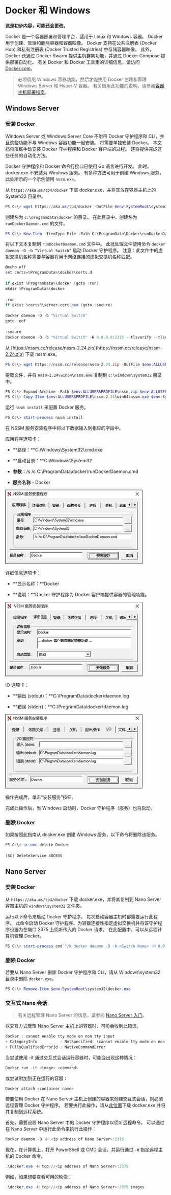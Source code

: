 # Docker 和 Windows

**这是初步内容，可能还会更改。**

Docker 是一个容器部署和管理平台，适用于 Linux 和 Windows 容器。 Docker 用于创建、管理和删除容器和容器映像。 Docker 支持在公共注册表 (Docker Hub) 和私有注册表 (Docker Trusted Registries) 中存储容器映像。 此外，Docker 还通过 Docker Swarm 提供主机群集功能，并通过 Docker Compose 提供部署自动化。 有关 Docker 和 Docker 工具集的详细信息，请访问 [Docker.com](https://www.docker.com/)。

> 必须启用 Windows 容器功能，然后才能使用 Docker 创建和管理 Windows Server 和 Hyper-V 容器。 有关启用此功能的说明，请参阅[容器主机部署指南](./docker_windows.md)。

## Windows Server

### 安装 Docker

Windows Server 或 Windows Server Core 不附带 Docker 守护程序和 CLI，并且这些功能不与 Windows 容器功能一起安装。 将需要单独安装 Docker。 本文档将演练手动安装 Docker 守护程序和 Docker 客户端的过程。 还将提供完成这些任务的自动化方法。

Docker 守护程序和 Docker 命令行接口已使用 Go 语言进行开发。 此时，docker.exe 不安装为 Windows 服务。 有多种方法可用于创建 Windows 服务，此处所示的一个示例使用 `nssm.exe`。

从 `https://aka.ms/tp4/docker` 下载 docker.exe，并将其放在容器主机上的 System32 目录中。

```powershell
PS C:\> wget https://aka.ms/tp4/docker -OutFile $env:SystemRoot\system32\docker.exe
```

创建名为 `c:\programdata\docker` 的目录。 在此目录中，创建名为 `runDockerDaemon.cmd` 的文件。

```powershell
PS C:\> New-Item -ItemType File -Path C:\ProgramData\Docker\runDockerDaemon.cmd -Force
```

将以下文本复制到 `runDockerDaemon.cmd` 文件中。 此批处理文件使用命令 `docker daemon –D –b “Virtual Switch”` 启动 Docker 守护程序。 注意：此文件中的虚拟交换机名称需要与容器将用于网络连接的虚拟交换机名称匹配。

```powershell
@echo off
set certs=%ProgramData%\docker\certs.d

if exist %ProgramData%\docker (goto :run)
mkdir %ProgramData%\docker

:run
if exist %certs%\server-cert.pem (goto :secure)

docker daemon -D -b "Virtual Switch"
goto :eof

:secure
docker daemon -D -b "Virtual Switch" -H 0.0.0.0:2376 --tlsverify --tlscacert=%certs%\ca.pem --tlscert=%certs%\server-cert.pem --tlskey=%certs%\server-key.pem
```
从 [https://nssm.cc/release/nssm-2.24.zip](https://nssm.cc/release/nssm-2.24.zip) 下载 nssm.exe。

```powershell
PS C:\> wget https://nssm.cc/release/nssm-2.24.zip -OutFile $env:ALLUSERSPROFILE\nssm.zip
```

提取文件，并将 `nssm-2.24\win64\nssm.exe` 复制到 `c:\windows\system32` 目录中。

```powershell
PS C:\> Expand-Archive -Path $env:ALLUSERSPROFILE\nssm.zip $env:ALLUSERSPROFILE
PS C:\> Copy-Item $env:ALLUSERSPROFILE\nssm-2.24\win64\nssm.exe $env:SystemRoot\system32
```
运行 `nssm install` 来配置 Docker 服务。

```powershell
PS C:\> start-process nssm install
```

在 NSSM 服务安装程序中将以下数据输入到相应的字段中。

应用程序选项卡：

- **路径：**C:\Windows\System32\cmd.exe

- **启动目录：**C:\Windows\System32

- **参数：**/s /c C:\ProgramData\docker\runDockerDaemon.cmd

- **服务名称** - Docker

![](media/nssm1.png)

详细信息选项卡：

- **显示名称：**Docker

- **说明：**Docker 守护程序为 Docker 客户端提供容器的管理功能。


![](media/nssm2.png)

IO 选项卡：

- **输出 (stdout)：**C:\ProgramData\docker\daemon.log

- **错误 (stderr)：**C:\ProgramData\docker\daemon.log


![](media/nssm3.png)

操作完成后，单击“安装服务”按钮。

完成此操作后，当 Windows 启动时，Docker 守护程序（服务）也将启动。

### 删除 Docker

如果按照此指南从 docker.exe 创建 Windows 服务，以下命令将删除该服务。

```powershell
PS C:\> sc.exe delete Docker

[SC] DeleteService SUCESS
```

## Nano Server

### 安装 Docker

从 `https://aka.ms/tp4/docker` 下载 docker.exe，并将其复制到 Nano Server 容器主机的 `windows\system32` 文件夹。

运行以下命令来启动 Docker 守护程序。 每次启动容器主机时都需要运行此程序。 此命令启动 Docker 守护程序、为容器连接性指定虚拟交换机并将该守护程序设置为在端口 2375 上侦听传入的 Docker 请求。 在此配置中，可以从远程计算机管理 Docker。

```powershell
PS C:\> start-process cmd "/k docker daemon -D -b <Switch Name> -H 0.0.0.0:2375”
```

### 删除 Docker

若要从 Nano Server 删除 Docker 守护程序和 CLI，请从 Windows\system32 目录中删除 `docker.exe`。

```powershell
PS C:\> Remove-Item $env:SystemRoot\system32\docker.exe
```

### 交互式 Nano 会话

> 有关远程管理 Nano Server 的信息，请参阅 [Nano Server 入门](https://technet.microsoft.com/en-us/library/mt126167.aspx#bkmk_ManageRemote)。

以交互方式管理 Nano Server 主机上的容器时，可能会收到此错误。

```powershell
docker : cannot enable tty mode on non tty input
+ CategoryInfo          : NotSpecified: (cannot enable tty mode on non tty input:String) [], RemoteException
+ FullyQualifiedErrorId : NativeCommandError 
```

当尝试使用 -it 通过交互式会话运行容器时，可能会出现这种情况：

```powershell
Docker run -it <image> <command>
```
或尝试附加到正在运行的容器：

```powershell
Docker attach <container name>
```

若要使用 Docker 在 Nano Server 主机上创建的容器来创建交互式会话，则必须远程管理 Docker 守护程序。 若要执行此操作，请从[此位置](https://aka.ms/ContainerTools)下载 docker.exe 并将其复制到远程系统。

首先，需要设置 Nano Server 中的 Docker 守护程序以侦听远程命令。 可以通过在 Nano Server 中运行此命令来执行此操作：

```powershell
docker daemon -D -H <ip address of Nano Server>:2375
```

现在，在计算机上，打开 PowerShell 或 CMD 会话，并运行通过 `-H` 指定远程主机的 Docker 命令。

```powershell
.\docker.exe -H tcp://<ip address of Nano Server>:2375
```

例如，如果想要查看可用的映像：

```powershell
.\docker.exe -H tcp://<ip address of Nano Server>:2375 images
```




<!--HONumber=Jan16_HO3-->
